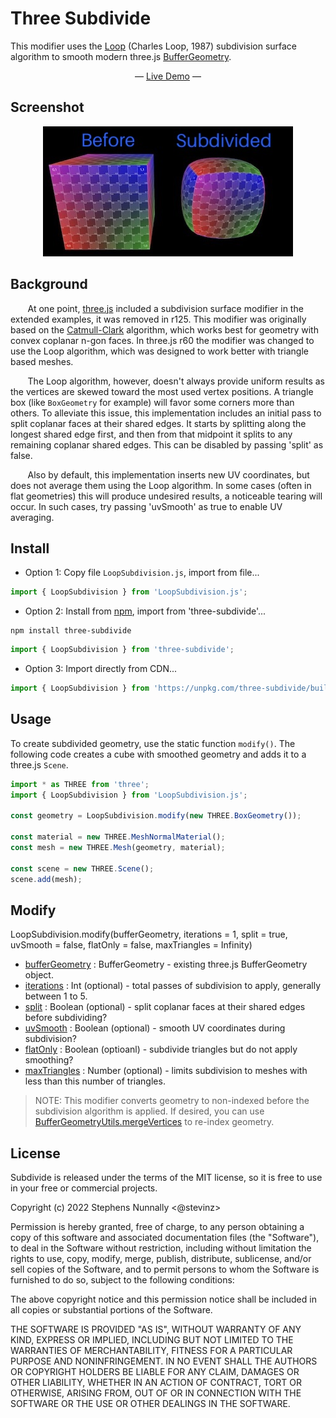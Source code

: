 # Three Subdivide

This modifier uses the [Loop](https://en.wikipedia.org/wiki/Loop_subdivision_surface) (Charles Loop, 1987) subdivision surface algorithm to smooth modern three.js [BufferGeometry](https://threejs.org/docs/?q=geometry#api/en/core/BufferGeometry).

<p align="center"">&mdash; <a href='https://stevinz.github.io/three-subdivide'>Live Demo</a> &mdash;</p>

## Screenshot

<p align="center"><img width='400' src='example/textures/subdivded.jpg' alt='Loop Subdivision Demo' /></p>

## Background

&nbsp;&nbsp;&nbsp;&nbsp;&nbsp;&nbsp;&nbsp;At one point, [three.js](https://threejs.org/) included a subdivision surface modifier in the extended examples, it was removed in r125. This modifier was originally based on the [Catmull-Clark](https://en.wikipedia.org/wiki/Catmull%E2%80%93Clark_subdivision_surface) algorithm, which works best for geometry with convex coplanar n-gon faces. In three.js r60 the modifier was changed to use the Loop algorithm, which was designed to work better with triangle based meshes.

&nbsp;&nbsp;&nbsp;&nbsp;&nbsp;&nbsp;&nbsp;The Loop algorithm, however, doesn't always provide uniform results as the vertices are skewed toward the most used vertex positions. A triangle box (like `BoxGeometry` for example) will favor some corners more than others. To alleviate this issue, this implementation includes an initial pass to split coplanar faces at their shared edges. It starts by splitting along the longest shared edge first, and then from that midpoint it splits to any remaining coplanar shared edges. This can be disabled by passing 'split' as false.
</div>

&nbsp;&nbsp;&nbsp;&nbsp;&nbsp;&nbsp;&nbsp;Also by default, this implementation inserts new UV coordinates, but does not average them using the Loop algorithm. In some cases (often in flat geometries) this will produce undesired results, a noticeable tearing will occur. In such cases, try passing 'uvSmooth' as true to enable UV averaging.

## Install

- Option 1: Copy file `LoopSubdivision.js`, import from file...

```javascript
import { LoopSubdivision } from 'LoopSubdivision.js';
```

- Option 2: Install from [npm](https://www.npmjs.com/package/three-subdivide), import from 'three-subdivide'...
```
npm install three-subdivide
```
```javascript
import { LoopSubdivision } from 'three-subdivide';
```

- Option 3: Import directly from CDN...
```javascript
import { LoopSubdivision } from 'https://unpkg.com/three-subdivide/build/index.module.js';
```

## Usage

To create subdivided geometry, use the static function `modify()`. The following code creates a cube with smoothed geometry and adds it to a three.js `Scene`.

```javascript
import * as THREE from 'three';
import { LoopSubdivision } from 'LoopSubdivision.js';

const geometry = LoopSubdivision.modify(new THREE.BoxGeometry());

const material = new THREE.MeshNormalMaterial();
const mesh = new THREE.Mesh(geometry, material);

const scene = new THREE.Scene();
scene.add(mesh);
```

## Modify

LoopSubdivision.modify(bufferGeometry, iterations = 1, split = true, uvSmooth = false, flatOnly = false, maxTriangles = Infinity)

- [bufferGeometry]() : BufferGeometry - existing three.js BufferGeometry object.
- [iterations]() : Int (optional) - total passes of subdivision to apply, generally between 1 to 5.
- [split]() : Boolean (optional) - split coplanar faces at their shared edges before subdividing?
- [uvSmooth]() : Boolean (optional) - smooth UV coordinates during subdivision?
- [flatOnly]() : Boolean (optioanl) - subdivide triangles but do not apply smoothing?
- [maxTriangles]() : Number (optional) - limits subdivision to meshes with less than this number of triangles.

> NOTE: This modifier converts geometry to non-indexed before the subdivision algorithm is applied. If desired, you can use [BufferGeometryUtils.mergeVertices](https://threejs.org/docs/?q=buffer#examples/en/utils/BufferGeometryUtils.mergeVertices) to re-index geometry.

## License

Subdivide is released under the terms of the MIT license, so it is free to use in your free or commercial projects.

Copyright (c) 2022 Stephens Nunnally <@stevinz>

Permission is hereby granted, free of charge, to any person obtaining a copy
of this software and associated documentation files (the "Software"), to deal
in the Software without restriction, including without limitation the rights
to use, copy, modify, merge, publish, distribute, sublicense, and/or sell
copies of the Software, and to permit persons to whom the Software is
furnished to do so, subject to the following conditions:

The above copyright notice and this permission notice shall be included in
all copies or substantial portions of the Software.

THE SOFTWARE IS PROVIDED "AS IS", WITHOUT WARRANTY OF ANY KIND, EXPRESS OR
IMPLIED, INCLUDING BUT NOT LIMITED TO THE WARRANTIES OF MERCHANTABILITY,
FITNESS FOR A PARTICULAR PURPOSE AND NONINFRINGEMENT. IN NO EVENT SHALL THE
AUTHORS OR COPYRIGHT HOLDERS BE LIABLE FOR ANY CLAIM, DAMAGES OR OTHER
LIABILITY, WHETHER IN AN ACTION OF CONTRACT, TORT OR OTHERWISE, ARISING FROM,
OUT OF OR IN CONNECTION WITH THE SOFTWARE OR THE USE OR OTHER DEALINGS IN
THE SOFTWARE.